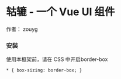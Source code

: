# 轱辘 - 一个 Vue UI 组件

作者： zouyg


### 安装

使用本框架前，请在 CSS 中开启border-box
```
* { box-sizing: border-box; }
```